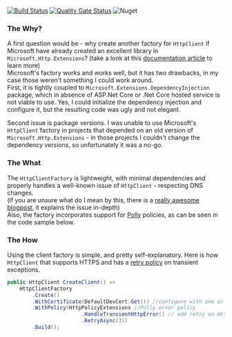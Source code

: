 [![Build Status](https://travis-ci.org/myarichuk/Simple.HttpClientFactory.svg?branch=master)](https://travis-ci.org/myarichuk/Simple.HttpClientFactory)
[![Quality Gate Status](https://sonarcloud.io/api/project_badges/measure?project=myarichuk_Simple.HttpClientFactory&metric=alert_status)](https://sonarcloud.io/dashboard?id=myarichuk_Simple.HttpClientFactory)
![Nuget](https://img.shields.io/nuget/v/Simple.HttpClientFactory?color=light-green)  

### The Why?
A first question would be - why create another factory for ``HttpClient`` if Microsoft have already created an excellent library in ``Microsoft.Http.Extensions``?
(take a look at this [documentation article](https://docs.microsoft.com/en-us/dotnet/architecture/microservices/implement-resilient-applications/use-httpclientfactory-to-implement-resilient-http-requests) to learn more)  
Microsoft's factory works and works well, but it has two drawbacks, in my case those weren't something I could work around.  
First, it is tightly coupled to ``Microsoft.Extensions.DependencyInjection`` package, which in absence of ASP.Net Core or .Net Core hosted service is not viable to use. Yes, I could initialize the dependency injection and configure it, but the resulting code was ugly and not elegant.
  
Second issue is package versions. I was unable to use Microsoft's ``HttpClient`` factory in projects that depended on an old version of ``Microsoft.Http.Extensions`` - in those projects I couldn't change the dependency versions, so unfortunately it was a no-go.  

### The What
The ``HttpClientFactory`` is lightweight, with minimal dependencies and properly handles a well-known issue of ``HttpClient`` - respecting DNS changes.  
(if you are unsure what do I mean by this, there is a [really awesome blogpost](https://www.nimaara.com/beware-of-the-net-httpclient/), it explains the issue in-depth)  
Also, the factory incorporates support for [Polly](https://www.hanselman.com/blog/AddingResilienceAndTransientFaultHandlingToYourNETCoreHttpClientWithPolly.aspx) policies, as can be seen in the code sample below.

### The How
Using the client factory is simple, and pretty self-explanatory. Here is how ``HttpClient`` that supports HTTPS and has a [retry policy](https://www.c-sharpcorner.com/article/using-retry-pattern-in-asp-net-core-via-polly/) on transient exceptions.

```cs
public HttpClient CreateClient() =>
    HttpClientFactory
        .Create()
        .WithCertificate(DefaultDevCert.Get()) //configure with one or more X509Certificate2 instances
        .WithPolicy(HttpPolicyExtensions //Polly error policy
                        .HandleTransientHttpError() // add retry on HttpRequestException with 5XX and 408 codes
                        .RetryAsync(3))
        .Build();

```
